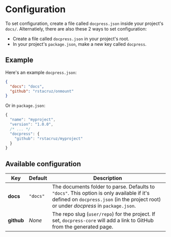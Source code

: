 # Configuration

To set configuration, create a file called `docpress.json` inside your project's `docs/`. Alternatiely, there are also these 2 ways to set configuration:

* Create a file called `docpress.json` in your project's root.
* In your project's `package.json`, make a new key called `docpress`.

## Example

Here's an example `docpress.json`:

```json
{
  "docs": "docs",
  "github": "rstacruz/onmount"
}
```

Or in `package.json`:

```js
{
  "name": "myproject",
  "version": "1.0.0",
  /* ... */
  "docpress": {
    "github": "rstacruz/myproject"
  }
}
```

## Available configuration

| Key | Default | Description |
|-----|---------|-------------|
| **docs** | `"docs"`| The documents folder to parse. Defaults to `"docs"`. This option is only available if it's defined on `docpress.json` (in the project root) or under *docpress* in `package.json`. |
| **github** | *None* |The repo slug (`user/repo`) for the project. If set, `docpress-core` will add a link to GitHub from the generated page. |
<!-- {.wide} -->
